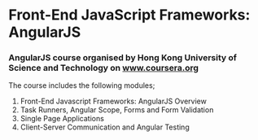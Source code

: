 # Front-End JavaScript Frameworks: AngularJS

### AngularJS course organised by Hong Kong University of Science and Technology on www.coursera.org

The course includes the following modules;
1. Front-End Javascript Frameworks: AngularJS Overview
2. Task Runners, Angular Scope, Forms and Form Validation
3. Single Page Applications
4. Client-Server Communication and Angular Testing
